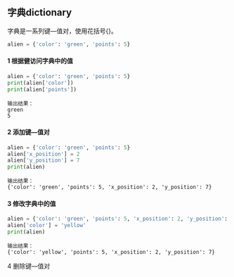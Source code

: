 ## 字典dictionary

字典是一系列键—值对，使用花括号{}。

```python
alien = {'color': 'green', 'points': 5}
```



#### 1 根据健访问字典中的值

```python
alien = {'color': 'green', 'points': 5}
print(alien['color'])
print(alien['points'])
```

```
输出结果：
green
5
```



#### 2 添加键—值对

```python
alien = {'color': 'green', 'points': 5}
alien['x_position'] = 2
alien['y_position'] = 7
print(alien)
```

```
输出结果：
{'color': 'green', 'points': 5, 'x_position': 2, 'y_position': 7}
```



#### 3 修改字典中的值

```python
alien = {'color': 'green', 'points': 5, 'x_position': 2, 'y_position': 7}
alien['color'] = 'yellow'
print(alien)
```

```
输出结果：
{'color': 'yellow', 'points': 5, 'x_position': 2, 'y_position': 7}
```



4 删除键—值对


